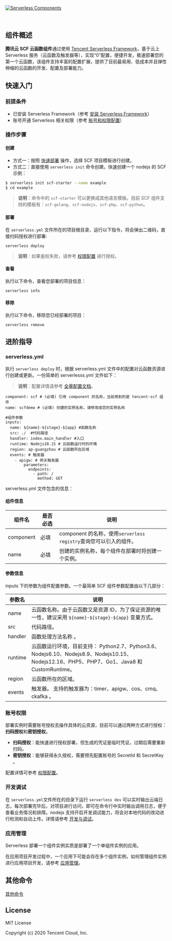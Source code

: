 [![Serverless Components](https://img.serverlesscloud.cn/202047/1586246008932-Tencent%20SCF_%E9%95%BF.png)](http://serverless.com)

<br/>

## 组件概述

**腾讯云 SCF 云函数组件**通过使用 [Tencent Serverless Framework](https://github.com/serverless/components/tree/cloud)，基于云上 Serverless 服务（云函数及触发器等），实现“0”配置，便捷开发，极速部署您的第一个云函数，该组件支持丰富的配置扩展，提供了目前最易用、低成本并且弹性伸缩的云函数的开发、配置及部署能力。

## 快速入门

### 前提条件

- 已安装 Serverless Framework（参考 [安装 Serverless Framework](https://cloud.tencent.com/document/product/1154/42990)）
- 账号开通 Serverless 相关权限（参考 [账号和权限配置](https://cloud.tencent.com/document/product/1154/43006)）

### 操作步骤

#### 创建

- 方式一：按照 [快速部署](https://cloud.tencent.com/document/product/1154/41775) 操作，选择 SCF 项目模板进行创建。
- 方式二：直接使用 `serverless init` 命令创建。快速创建一个 nodejs 的 SCF 示例：

```bash
$ serverless init scf-starter --name example
$ cd example
```

> **说明**：命令中的 `scf-starter` 可以更换成其他语言模板。目前 SCF 组件支持的模板有：`scf-golang`、`scf-nodejs`、`scf-php`、`scf-python`。

#### 部署

在 `serverless.yml` 文件所在的项目根目录，运行以下指令，将会弹出二维码，直接扫码授权进行部署:

```
serverless deploy
```

> **说明**：如果鉴权失败，请参考 [权限配置](https://cloud.tencent.com/document/product/1154/43006) 进行授权。

#### 查看

执行以下命令，查看您部署的项目信息：

```
serverless info
```

#### 移除

执行以下命令，移除您已经部署的项目：

```
serverless remove
```

## 进阶指导

### serverless.yml

执行 `serverless deploy` 时，根据 serverless.yml 文件中的配置对云函数资源进行创建或更新。一份简单的 serverlesss.yml 文件如下：

> **说明**：配置详情请参考 [全量配置文档](https://github.com/serverless-components/tencent-scf/blob/master/docs/configure.md)。

```
component: scf # (必填) 引用 component 的名称，当前用到的是 tencent-scf 组件
name: scfdemo # (必填) 创建的实例名称，请修改成您的实例名称

#组件参数
inputs:
  name: ${name}-${stage}-${app} #函数名称
  src: ./  #代码路径
  handler: index.main_handler #入口
  runtime: Nodejs10.15 # 云函数运行时的环境
  region: ap-guangzhou # 云函数所在区域
  events: # 触发器
    - apigw: # 网关触发器
        parameters:
          endpoints:
            - path: /
              method: GET
```

serverless.yml 文件包含的信息：

#### 组件信息

| 组件名    | 是否必选 | 说明                                                              |
| --------- | -------- | ----------------------------------------------------------------- |
| component | 必填     | component 的名称，使用`serverless registry`查询您可以引入的组件。 |
| name      | 必填     | 创建的实例名称，每个组件在部署时将创建一个实例。                  |

#### 参数信息

inputs 下的参数为组件配置参数。一个最简单 SCF 组件参数配置由以下几部分：

| 参数名  | 说明                                                                                                                                        |
| ------- | ------------------------------------------------------------------------------------------------------------------------------------------- |
| name    | 云函数名称。由于云函数又是资源 ID，为了保证资源的唯一性，建议采用 `${name}-${stage}-${app}` 变量方式。                                      |
| src     | 代码路径。                                                                                                                                  |
| handler | 函数处理方法名称 。                                                                                                                         |
| runtime | 云函数运行环境，目前支持： Python2.7、Python3.6、Nodejs6.10、Nodejs8.9、Nodejs10.15、Nodejs12.16、PHP5、PHP7、Go1、Java8 和 CustomRuntime。 |
| region  | 云函数所在的区域。                                                                                                                          |
| events  | 触发器。 支持的触发器为：timer、apigw、cos、cmq、ckafka 。                                                                                  |

### 账号权限

部署实例时需要账号授权去操作具体的云资源，目前可以通过两种方式进行授权：**扫码授权**和**密钥授权**。

- **扫码授权**：能快速进行授权部署，但生成的凭证是临时凭证，过期后需要重新扫码。
- **密钥授权**：能够获得永久授权，需要预先配置账号的 SecretId 和 SecretKey 。

配置详情可参考 [权限配置](https://cloud.tencent.com/document/product/1154/43006)。

### 开发调试

在 `serverless.yml`文件所在的目录下运行 `serverless dev` 可以实时输出云端日志，每次部署完毕后，对项目进行访问，即可在命令行中实时输出调用日志，便于查看业务情况和排障。nodejs 支持开启开发调试能力，将会对本地代码的改动进行检测和自动上传。详情请参考 [开发与调试](https://cloud.tencent.com/document/product/1154/43220)。

### 应用管理

Serverless 部署一个组件实例实质是部署了一个单组件实例的应用。

在应用项目开发过程中，一个应用下可能会存在多个组件实例，如何管理组件实例进行应用项目开发，请参考 [应用管理](https://cloud.tencent.com/document/product/1154/48261)。

## 其他命令

[其他命令](./docs/command.md)

## License

MIT License

Copyright (c) 2020 Tencent Cloud, Inc.
